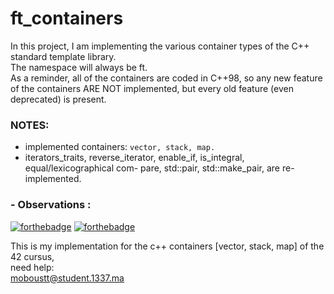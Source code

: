 # ft_containers

In this project, I am implementing the various container types of the C++ standard template library.  
The namespace will always be ft.  
As a reminder, all of the containers are coded in C++98, so any new feature of the containers ARE NOT
implemented, but every old feature (even deprecated) is present.


### NOTES:
  - implemented containers: ```vector, stack, map.```
  - iterators_traits, reverse_iterator, enable_if, is_integral, equal/lexicographical com-
pare, std::pair, std::make_pair, are re-implemented.


### - Observations : 

[![forthebadge](https://forthebadge.com/images/badges/made-with-c-plus-plus.svg)](https://forthebadge.com)
[![forthebadge](https://forthebadge.com/images/badges/built-with-love.svg)](https://forthebadge.com)

This is my implementation for the c++ containers [vector, stack, map] of the 42 cursus,  
need help:  
moboustt@student.1337.ma
